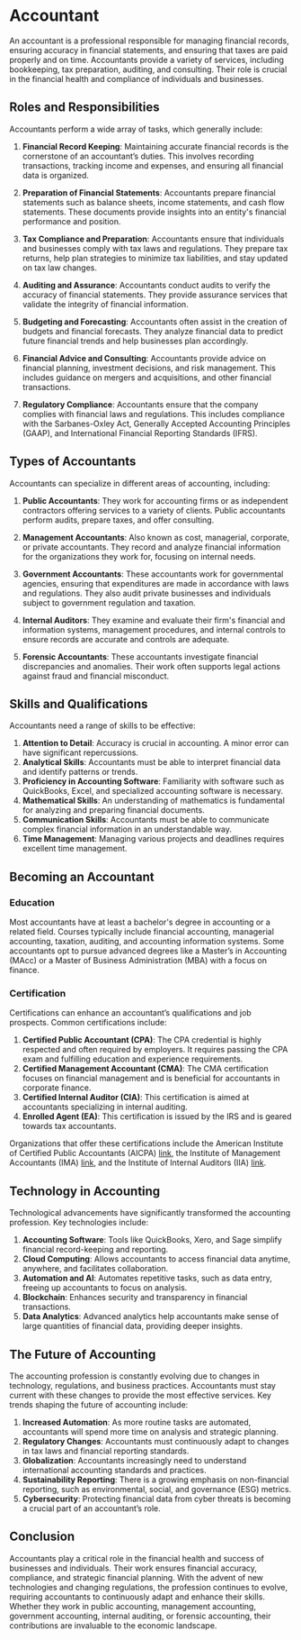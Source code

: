 # Accountant

An accountant is a professional responsible for managing financial records, ensuring accuracy in financial statements, and ensuring that taxes are paid properly and on time. Accountants provide a variety of services, including bookkeeping, tax preparation, auditing, and consulting. Their role is crucial in the financial health and compliance of individuals and businesses.

## Roles and Responsibilities

Accountants perform a wide array of tasks, which generally include:

1. **Financial Record Keeping**: Maintaining accurate financial records is the cornerstone of an accountant’s duties. This involves recording transactions, tracking income and expenses, and ensuring all financial data is organized.

2. **Preparation of Financial Statements**: Accountants prepare financial statements such as balance sheets, income statements, and cash flow statements. These documents provide insights into an entity's financial performance and position.

3. **Tax Compliance and Preparation**: Accountants ensure that individuals and businesses comply with tax laws and regulations. They prepare tax returns, help plan strategies to minimize tax liabilities, and stay updated on tax law changes.

4. **Auditing and Assurance**: Accountants conduct audits to verify the accuracy of financial statements. They provide assurance services that validate the integrity of financial information.

5. **Budgeting and Forecasting**: Accountants often assist in the creation of budgets and financial forecasts. They analyze financial data to predict future financial trends and help businesses plan accordingly.

6. **Financial Advice and Consulting**: Accountants provide advice on financial planning, investment decisions, and risk management. This includes guidance on mergers and acquisitions, and other financial transactions.

7. **Regulatory Compliance**: Accountants ensure that the company complies with financial laws and regulations. This includes compliance with the Sarbanes-Oxley Act, Generally Accepted Accounting Principles (GAAP), and International Financial Reporting Standards (IFRS).

## Types of Accountants

Accountants can specialize in different areas of accounting, including:

1. **Public Accountants**: They work for accounting firms or as independent contractors offering services to a variety of clients. Public accountants perform audits, prepare taxes, and offer consulting.

2. **Management Accountants**: Also known as cost, managerial, corporate, or private accountants. They record and analyze financial information for the organizations they work for, focusing on internal needs.

3. **Government Accountants**: These accountants work for governmental agencies, ensuring that expenditures are made in accordance with laws and regulations. They also audit private businesses and individuals subject to government regulation and taxation.

4. **Internal Auditors**: They examine and evaluate their firm's financial and information systems, management procedures, and internal controls to ensure records are accurate and controls are adequate.

5. **Forensic Accountants**: These accountants investigate financial discrepancies and anomalies. Their work often supports legal actions against fraud and financial misconduct.

## Skills and Qualifications

Accountants need a range of skills to be effective:

1. **Attention to Detail**: Accuracy is crucial in accounting. A minor error can have significant repercussions.
2. **Analytical Skills**: Accountants must be able to interpret financial data and identify patterns or trends.
3. **Proficiency in Accounting Software**: Familiarity with software such as QuickBooks, Excel, and specialized accounting software is necessary.
4. **Mathematical Skills**: An understanding of mathematics is fundamental for analyzing and preparing financial documents.
5. **Communication Skills**: Accountants must be able to communicate complex financial information in an understandable way.
6. **Time Management**: Managing various projects and deadlines requires excellent time management.

## Becoming an Accountant

### Education

Most accountants have at least a bachelor's degree in accounting or a related field. Courses typically include financial accounting, managerial accounting, taxation, auditing, and accounting information systems. Some accountants opt to pursue advanced degrees like a Master’s in Accounting (MAcc) or a Master of Business Administration (MBA) with a focus on finance.

### Certification

Certifications can enhance an accountant’s qualifications and job prospects. Common certifications include:

1. **Certified Public Accountant (CPA)**: The CPA credential is highly respected and often required by employers. It requires passing the CPA exam and fulfilling education and experience requirements.
2. **Certified Management Accountant (CMA)**: The CMA certification focuses on financial management and is beneficial for accountants in corporate finance.
3. **Certified Internal Auditor (CIA)**: This certification is aimed at accountants specializing in internal auditing.
4. **Enrolled Agent (EA)**: This certification is issued by the IRS and is geared towards tax accountants.

Organizations that offer these certifications include the American Institute of Certified Public Accountants (AICPA) [link](https://www.aicpa.org/), the Institute of Management Accountants (IMA) [link](https://www.imanet.org/), and the Institute of Internal Auditors (IIA) [link](https://www.theiia.org/).

## Technology in Accounting

Technological advancements have significantly transformed the accounting profession. Key technologies include:

1. **Accounting Software**: Tools like QuickBooks, Xero, and Sage simplify financial record-keeping and reporting.
2. **Cloud Computing**: Allows accountants to access financial data anytime, anywhere, and facilitates collaboration.
3. **Automation and AI**: Automates repetitive tasks, such as data entry, freeing up accountants to focus on analysis.
4. **Blockchain**: Enhances security and transparency in financial transactions.
5. **Data Analytics**: Advanced analytics help accountants make sense of large quantities of financial data, providing deeper insights.

## The Future of Accounting

The accounting profession is constantly evolving due to changes in technology, regulations, and business practices. Accountants must stay current with these changes to provide the most effective services. Key trends shaping the future of accounting include:

1. **Increased Automation**: As more routine tasks are automated, accountants will spend more time on analysis and strategic planning.
2. **Regulatory Changes**: Accountants must continuously adapt to changes in tax laws and financial reporting standards.
3. **Globalization**: Accountants increasingly need to understand international accounting standards and practices.
4. **Sustainability Reporting**: There is a growing emphasis on non-financial reporting, such as environmental, social, and governance (ESG) metrics.
5. **Cybersecurity**: Protecting financial data from cyber threats is becoming a crucial part of an accountant’s role.

## Conclusion

Accountants play a critical role in the financial health and success of businesses and individuals. Their work ensures financial accuracy, compliance, and strategic financial planning. With the advent of new technologies and changing regulations, the profession continues to evolve, requiring accountants to continuously adapt and enhance their skills. Whether they work in public accounting, management accounting, government accounting, internal auditing, or forensic accounting, their contributions are invaluable to the economic landscape.